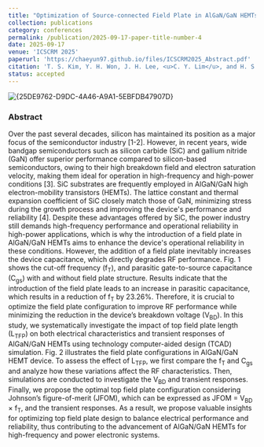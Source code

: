 ```yaml
---
title: "Optimization of Source-connected Field Plate in AlGaN/GaN HEMTs towards high-power and high-frequency Operations: A Simulation Study"
collection: publications
category: conferences
permalink: /publication/2025-09-17-paper-title-number-4
date: 2025-09-17
venue: 'ICSCRM 2025'
paperurl: 'https://chaeyun97.github.io/files/ICSCRM2025_Abstract.pdf'
citation: 'T. S. Kim, Y. H. Won, J. H. Lee, <u>C. Y. Lim</u>, and H. S. Kim, “Optimization of Source-connected Field Plate in AlGaN/GaN HEMTs towards high-power and high-frequency Operations: A Simulation Study”, Poster to be presented at ICSCRM 2025'
status: accepted
---
```

![{25DE9762-D9DC-4A46-A9A1-5EBFDB47907D}](https://github.com/user-attachments/assets/21ffae1d-a635-40ea-9700-22c012e13f39)
### Abstract
<div class="justify-text">
Over the past several decades, silicon has maintained its position as a major focus of the semiconductor industry [1-2]. However, in recent years, wide bandgap semiconductors such as silicon carbide (SiC) and gallium nitride (GaN) offer superior performance compared to silicon-based semiconductors, owing to their high breakdown field and electron saturation velocity, making them ideal for operation in high-frequency and high-power conditions [3]. SiC substrates are frequently employed in AlGaN/GaN high electron-mobility transistors (HEMTs). The lattice constant and thermal expansion coefficient of SiC closely match those of GaN, minimizing stress during the growth process and improving the device's performance and reliability [4]. 
Despite these advantages offered by SiC, the power industry still demands high-frequency performance and operational reliability in high-power applications, which is why the introduction of a field plate in AlGaN/GaN HEMTs aims to enhance the device's operational reliability in these conditions. However, the addition of a field plate inevitably increases the device capacitance, which directly degrades RF performance. Fig. 1 shows the cut-off frequency (f<sub>T</sub>), and parasitic gate-to-source capacitance (C<sub>gs</sub>) with and without field plate structure. Results indicate that the introduction of the field plate leads to an increase in parasitic capacitance, which results in a reduction of f<sub>T</sub> by 23.26%. Therefore, it is crucial to optimize the field plate configuration to improve RF performance while minimizing the reduction in the device’s breakdown voltage (V<sub>BD</sub>).
In this study, we systematically investigate the impact of top field plate length (L<sub>TFP</sub>) on both electrical characteristics and transient responses of AlGaN/GaN HEMTs using technology computer-aided design (TCAD) simulation. Fig. 2 illustrates the field plate configurations in AlGaN/GaN HEMT device. To assess the effect of L<sub>TFP</sub>, we first compare the f<sub>T</sub> and C<sub>gs</sub> and analyze how these variations affect the RF characteristics. Then, simulations are conducted to investigate the V<sub>BD</sub> and transient responses. Finally, we propose the optimal top field plate configuration considering Johnson’s figure-of-merit (JFOM), which can be expressed as JFOM = V<sub>BD</sub> × f<sub>T</sub>, and the transient responses. 
As a result, we propose valuable insights for optimizing top field plate design to balance electrical performance and reliability, thus contributing to the advancement of AlGaN/GaN HEMTs for high-frequency and power electronic systems.
 
</div>


